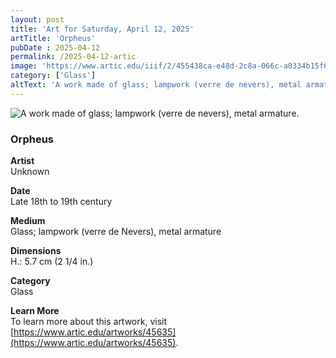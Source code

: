 ```yaml
---
layout: post
title: 'Art for Saturday, April 12, 2025'
artTitle: 'Orpheus'
pubDate : 2025-04-12
permalink: /2025-04-12-artic
image: 'https://www.artic.edu/iiif/2/455438ca-e48d-2c8a-066c-a0334b15f6fd/full/1686,/0/default.jpg'
category: ['Glass']
altText: 'A work made of glass; lampwork (verre de nevers), metal armature.'
---
```

 
<img src='https://www.artic.edu/iiif/2/455438ca-e48d-2c8a-066c-a0334b15f6fd/full/1686,/0/default.jpg' alt='A work made of glass; lampwork (verre de nevers), metal armature.' style='border-radius=5px'> 
 
### Orpheus
 
**Artist**<br>
Unknown
 
**Date**<br>
Late 18th to 19th century
 
**Medium**<br>
Glass; lampwork (verre de Nevers), metal armature
 
**Dimensions**<br>
H.: 5.7 cm (2 1/4 in.)
 
**Category**<br>
Glass
 
**Learn More**<br>
To learn more about this artwork, visit [https://www.artic.edu/artworks/45635](https://www.artic.edu/artworks/45635).